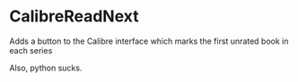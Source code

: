 # CalibreReadNext
Adds a button to the Calibre interface which marks the first unrated book in each series

Also, python sucks.